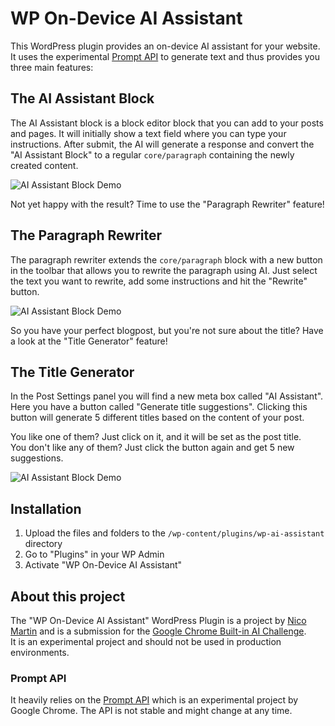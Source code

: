 # WP On-Device AI Assistant

This WordPress plugin provides an on-device AI assistant for your website. It uses the experimental [Prompt API](https://github.com/explainers-by-googlers/prompt-api) to generate text and thus provides you three main features:

## The AI Assistant Block
The AI Assistant block is a block editor block that you can add to your posts and pages. It will initially show a text field where you can type your instructions. After submit, the AI will generate a response and convert the "AI Assistant Block" to a regular `core/paragraph` containing the newly created content.

![AI Assistant Block Demo](https://uploads.nico.dev/wp-on-device-ai-assistant/writing-assistant.gif)

Not yet happy with the result? Time to use the "Paragraph Rewriter" feature!

## The Paragraph Rewriter
The paragraph rewriter extends the `core/paragraph` block with a new button in the toolbar that allows you to rewrite the paragraph using AI. Just select the text you want to rewrite, add some instructions and hit the "Rewrite" button.

![AI Assistant Block Demo](https://uploads.nico.dev/wp-on-device-ai-assistant/paragraph-rewriter.gif)

So you have your perfect blogpost, but you're not sure about the title? Have a look at the "Title Generator" feature!

## The Title Generator
In the Post Settings panel you will find a new meta box called "AI Assistant". Here you have a button called "Generate title suggestions". Clicking this button will generate 5 different titles based on the content of your post.  

You like one of them? Just click on it, and it will be set as the post title.  
You don't like any of them? Just click the button again and get 5 new suggestions.

![AI Assistant Block Demo](https://uploads.nico.dev/wp-on-device-ai-assistant/title-generator.gif)

## Installation
1. Upload the files and folders to the `/wp-content/plugins/wp-ai-assistant` directory
2. Go to "Plugins" in your WP Admin
3. Activate "WP On-Device AI Assistant"

## About this project
The "WP On-Device AI Assistant" WordPress Plugin is a project by [Nico Martin](https://nico.dev) and is a submission for the [Google Chrome Built-in AI Challenge](https://googlechromeai.devpost.com/).  
It is an experimental project and should not be used in production environments.

### Prompt API
It heavily relies on the [Prompt API](https://github.com/explainers-by-googlers/prompt-api) which is an experimental project by Google Chrome. The API is not stable and might change at any time.
